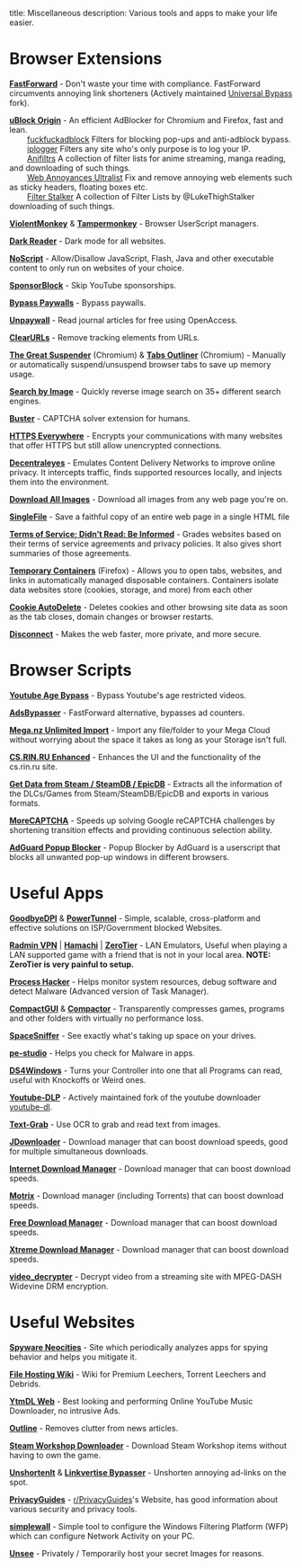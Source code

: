 title: Miscellaneous
description: Various tools and apps to make your life easier.

# Browser Extensions

[**FastForward**](https://github.com/FastForwardTeam/FastForward) - Don't waste your time with compliance. FastForward circumvents annoying link shorteners (Actively maintained [Universal Bypass](https://github.com/Sainan/Universal-Bypass) fork).

[**uBlock Origin**](https://github.com/gorhill/uBlock) - An efficient AdBlocker for Chromium and Firefox, fast and lean.  
&nbsp;&nbsp;&nbsp;&nbsp;&nbsp;&nbsp;&nbsp;&nbsp;[fuckfuckadblock](https://github.com/bogachenko/fuckfuckadblock) Filters for blocking pop-ups and anti-adblock bypass.  
&nbsp;&nbsp;&nbsp;&nbsp;&nbsp;&nbsp;&nbsp;&nbsp;[iplogger](https://github.com/piperun/iploggerfilter) Filters any site who's only purpose is to log your IP.  
&nbsp;&nbsp;&nbsp;&nbsp;&nbsp;&nbsp;&nbsp;&nbsp;[Anifiltrs](https://github.com/Karmesinrot/Anifiltrs) A collection of filter lists for anime streaming, manga reading, and downloading of such things.  
&nbsp;&nbsp;&nbsp;&nbsp;&nbsp;&nbsp;&nbsp;&nbsp;[Web Annoyances Ultralist](https://github.com/yourduskquibbles/webannoyances) Fix and remove annoying web elements such as sticky headers, floating boxes etc.  
&nbsp;&nbsp;&nbsp;&nbsp;&nbsp;&nbsp;&nbsp;&nbsp;[Filter Stalker](https://rentry.co/FilterStalker) A collection of Filter Lists by @LukeThighStalker
downloading of such things. 

[**ViolentMonkey**](https://github.com/violentmonkey/violentmonkey) & [**Tampermonkey**](https://www.tampermonkey.net/) - Browser UserScript managers. 

[**Dark Reader**](https://github.com/darkreader/darkreader) - Dark mode for all websites.

[**NoScript**](https://github.com/hackademix/noscript) - Allow/Disallow JavaScript, Flash, Java and other executable content to only run on websites of your choice.  

[**SponsorBlock**](https://github.com/ajayyy/SponsorBlock) - Skip YouTube sponsorships.

[**Bypass Paywalls**](https://github.com/iamadamdev/bypass-paywalls-chrome) - Bypass paywalls.

[**Unpaywall**](https://unpaywall.org/products/extension) - Read journal articles for free using OpenAccess.

[**ClearURLs**](https://github.com/ClearURLs/Addon) - Remove tracking elements from URLs.

[**The Great Suspender**](https://github.com/aciidic/thegreatsuspender-notrack) (Chromium) & [**Tabs Outliner**](https://chrome.google.com/webstore/detail/tabs-outliner/eggkanocgddhmamlbiijnphhppkpkmkl) (Chromium) - Manually or automatically suspend/unsuspend browser tabs to save up memory usage.  

[**Search by Image**](https://github.com/dessant/search-by-image) - Quickly reverse image search on 35+ different search engines.

[**Buster**](https://github.com/dessant/buster) - CAPTCHA solver extension for humans.

[**HTTPS Everywhere**](https://github.com/EFForg/https-everywhere) - Encrypts your communications with many websites that offer HTTPS but still allow unencrypted connections.

[**Decentraleyes**](https://git.synz.io/Synzvato/decentraleyes) - Emulates Content Delivery Networks to improve online privacy. It intercepts traffic, finds supported resources locally, and injects them into the environment.

[**Download All Images**](https://github.com/belaviyo/save-images) - Download all images from any web page you're on.

[**SingleFile**](https://github.com/gildas-lormeau/SingleFile) -  Save a faithful copy of an entire web page in a single HTML file

[**Terms of Service; Didn’t Read: Be Informed**](https://github.com/tosdr/browser-extensions) - Grades websites based on their terms of service agreements and privacy policies. It also gives short summaries of those agreements.

[**Temporary Containers**](https://github.com/stoically/temporary-containers) (Firefox) - Allows you to open tabs, websites, and links in automatically managed disposable containers. Containers isolate data websites store (cookies, storage, and more) from each other

[**Cookie AutoDelete**](https://github.com/Cookie-AutoDelete/Cookie-AutoDelete) - Deletes cookies and other browsing site data as soon as the tab closes, domain changes or browser restarts.

[**Disconnect**](https://github.com/disconnectme/disconnect) - Makes the web faster, more private, and more secure.

# Browser Scripts

[**Youtube Age Bypass**](https://github.com/zerodytrash/Simple-YouTube-Age-Restriction-Bypass/) - Bypass Youtube's age restricted videos.

[**AdsBypasser**](https://github.com/adsbypasser/adsbypasser) - FastForward alternative, bypasses ad counters. 

[**Mega.nz Unlimited Import**](https://pastebin.com/raw/4AXkE1yE) - Import any file/folder to your Mega Cloud without worrying about the space it takes as long as your Storage isn't full.

[**CS.RIN.RU Enhanced**](https://github.com/SubZeroPL/cs-rin-ru-enhanced-mod) - Enhances the UI and the functionality of the cs.rin.ru site.

[**Get Data from Steam / SteamDB / EpicDB**](https://github.com/Sak32009/GetDLCInfoFromSteamDB/) - Extracts all the information of the DLCs/Games from Steam/SteamDB/EpicDB and exports in various formats.

[**MoreCAPTCHA**](https://greasyfork.org/en/scripts/31088-morecaptcha) - Speeds up solving Google reCAPTCHA challenges by shortening transition effects and providing continuous selection ability.

[**AdGuard Popup Blocker**](https://github.com/AdguardTeam/PopupBlocker) - Popup Blocker by AdGuard is a userscript that blocks all unwanted pop-up windows in different browsers.

# Useful Apps

[**GoodbyeDPI**](https://github.com/ValdikSS/GoodbyeDPI) & [**PowerTunnel**](https://github.com/krlvm/PowerTunnel) - Simple, scalable, cross-platform and effective solutions on ISP/Government blocked Websites.  

[**Radmin VPN**](https://www.radmin-vpn.com/) | [**Hamachi**](https://www.vpn.net/) | [**ZeroTier**](https://github.com/zerotier/ZeroTierOne) - LAN Emulators, Useful when playing a LAN supported game with a friend that is not in your local area. **NOTE: ZeroTier is very painful to setup.**

[**Process Hacker**](https://github.com/processhacker/processhacker) - Helps monitor system resources, debug software and detect Malware (Advanced version of Task Manager).

[**CompactGUI**](https://github.com/ImminentFate/CompactGUI) & [**Compactor**](https://github.com/Freaky/Compactor) - Transparently compresses games, programs and other folders with virtually no performance loss.

[**SpaceSniffer**](http://www.uderzo.it/main_products/space_sniffer/) - See exactly what's taking up space on your drives.

[**pe-studio**](https://www.winitor.com/) - Helps you check for Malware in apps.

[**DS4Windows**](https://github.com/Ryochan7/DS4Windows) - Turns your Controller into one that all Programs can read, useful with Knockoffs or Weird ones.

[**Youtube-DLP**](https://github.com/yt-dlp/yt-dlp) - Actively maintained fork of the youtube downloader [youtube-dl](https://github.com/ytdl-org/youtube-dl).

[**Text-Grab**](https://github.com/TheJoeFin/Text-Grab) - Use OCR to grab and read text from images.

[**JDownloader**](https://jdownloader.org/jdownloader2) - Download manager that can boost download speeds, good for multiple simultaneous downloads.

[**Internet Download Manager**](https://www.internetdownloadmanager.com/) - Download manager that can boost download speeds.

[**Motrix**](https://github.com/agalwood/Motrix) - Download manager (including Torrents) that can boost download speeds.

[**Free Download Manager**](https://www.freedownloadmanager.org/) - Download manager that can boost download speeds.

[**Xtreme Download Manager**](https://github.com/subhra74/xdm) - Download manager that can boost download speeds.

[**video_decrypter**](https://github.com/CrackerCat/video_decrypter) - Decrypt video from a streaming site with MPEG-DASH Widevine DRM encryption. 

# Useful Websites

[**Spyware Neocities**](https://spyware.neocities.org/articles/) - Site which periodically analyzes apps for spying behavior and helps you mitigate it.

[**File Hosting Wiki**](https://filehostlist.miraheze.org/wiki/Main_Page) - Wiki for Premium Leechers, Torrent Leechers and Debrids.

[**YtmDL Web**](https://ytmdl.deepjyoti30.dev/) - Best looking and performing Online YouTube Music Downloader, no intrusive Ads.

[**Outline**](https://outline.com/) - Removes clutter from news articles.

[**Steam Workshop Downloader**](https://www.steamworkshopdownloader.io/) - Download Steam Workshop items without having to own the game.

[**UnshortenIt**](https://unshorten.it/) & [**Linkvertise Bypasser**](https://thebypasser.com/) - Unshorten annoying ad-links on the spot.

[**PrivacyGuides**](https://privacyguides.org/) - [r/PrivacyGuides](https://www.reddit.com/r/PrivacyGuides/)'s Website, has good information about various security and privacy tools.

[**simplewall**](https://www.henrypp.org/product/simplewall) - Simple tool to configure  the Windows Filtering Platform (WFP) which can configure Network Activity on your PC.

[**Unsee**](https://unsee.cc/) - Privately / Temporarily host your secret Images for reasons.



